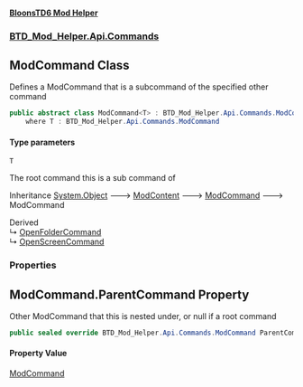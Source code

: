 #### [BloonsTD6 Mod Helper](README.md 'README')
### [BTD_Mod_Helper.Api.Commands](README.md#BTD_Mod_Helper.Api.Commands 'BTD_Mod_Helper.Api.Commands')

## ModCommand<T> Class

Defines a ModCommand that is a subcommand of the specified other command

```csharp
public abstract class ModCommand<T> : BTD_Mod_Helper.Api.Commands.ModCommand
    where T : BTD_Mod_Helper.Api.Commands.ModCommand
```
#### Type parameters

<a name='BTD_Mod_Helper.Api.Commands.ModCommand_T_.T'></a>

`T`

The root command this is a sub command of

Inheritance [System.Object](https://docs.microsoft.com/en-us/dotnet/api/System.Object 'System.Object') &#129106; [ModContent](BTD_Mod_Helper.Api.ModContent.md 'BTD_Mod_Helper.Api.ModContent') &#129106; [ModCommand](BTD_Mod_Helper.Api.Commands.ModCommand.md 'BTD_Mod_Helper.Api.Commands.ModCommand') &#129106; ModCommand<T>

Derived  
&#8627; [OpenFolderCommand](BTD_Mod_Helper.Api.Commands.OpenFolderCommand.md 'BTD_Mod_Helper.Api.Commands.OpenFolderCommand')  
&#8627; [OpenScreenCommand](BTD_Mod_Helper.Api.Commands.OpenScreenCommand.md 'BTD_Mod_Helper.Api.Commands.OpenScreenCommand')
### Properties

<a name='BTD_Mod_Helper.Api.Commands.ModCommand_T_.ParentCommand'></a>

## ModCommand<T>.ParentCommand Property

Other ModCommand that this is nested under, or null if a root command

```csharp
public sealed override BTD_Mod_Helper.Api.Commands.ModCommand ParentCommand { get; }
```

#### Property Value
[ModCommand](BTD_Mod_Helper.Api.Commands.ModCommand.md 'BTD_Mod_Helper.Api.Commands.ModCommand')